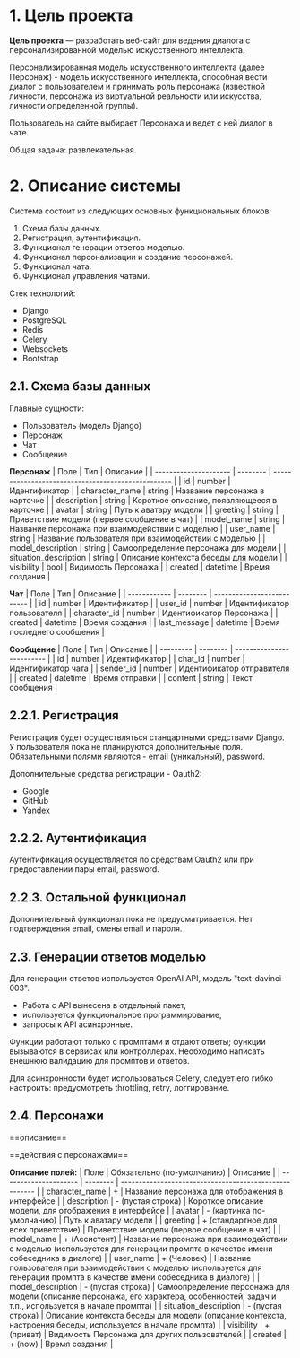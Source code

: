 # 1. Цель проекта

**Цель проекта** — разработать веб-сайт для ведения диалога с персонализированной моделью искусственного интеллекта.

Персонализированная модель искусственного интеллекта (далее Персонаж) - модель искусственного интеллекта, способная вести диалог с пользователем и принимать роль персонажа (известной личности, персонажа из виртуальной реальности или искусства, личности определенной группы).

Пользователь на сайте выбирает Персонажа и ведет с ней диалог в чате.

Общая задача: развлекательная. 

# 2. Описание системы

Система состоит из следующих основных функциональных блоков:

1. Схема базы данных.
2. Регистрация, аутентификация.
3. Функционал генерации ответов моделью.
4. Функционал персонализации и создание персонажей.
5. Функционал чата.
6. Функционал управления чатами.

Стек технологий:

- Django
- PostgreSQL
- Redis
- Celery
- Websockets
- Bootstrap

## 2.1. Схема базы данных

Главные сущности:

- Пользователь (модель Django)
- Персонаж
- Чат
- Сообщение

**Персонаж**
| Поле                  | Тип      | Описание                                           |
| --------------------- | -------- | -------------------------------------------------- |
| id                    | number   | Идентификатор                                      |
| character_name        | string   | Название персонажа в карточке                      |
| description           | string   | Короткое описание, появляющееся в карточке         |
| avatar                | string   | Путь к аватару модели                              |
| greeting              | string   | Приветствие модели (первое сообщение в чат)        |
| model_name            | string   | Название персонажа при взаимодействии с моделью    |
| user_name             | string   | Название пользователя при взаимодействии с моделью |
| model_description     | string   | Самоопределение персонажа для модели               |
| situation_description | string   | Описание контекста беседы для модели               |
| visibility            | bool     | Видимость Персонажа                                |
| created               | datetime | Время создания                                     | 

**Чат**
| Поле         | Тип      | Описание                   |
| ------------ | -------- | -------------------------- |
| id           | number   | Идентификатор              |
| user_id      | number   | Идентификатор пользователя |
| character_id | number   | Идентификатор Персонажа    |
| created      | datetime | Время создания             |
| last_message | datetime | Время последнего сообщения |

**Сообщение**
| Поле      | Тип      | Описание                  |
| --------- | -------- | ------------------------- |
| id        | number   | Идентификатор             |
| chat_id   | number   | Идентификатор чата        |
| sender_id | number   | Идентификатор отправителя |
| created   | datetime | Время отправки            |
| content   | string   | Текст сообщения           |

## 2.2.1. Регистрация

Регистрация будет осуществляться стандартными средствами Django. У пользователя пока не планируются дополнительные поля. Обязательными полями являются - email (уникальный), password.

Дополнительные средства регистрации - Oauth2:

- Google
- GitHub
- Yandex

## 2.2.2. Аутентификация

Аутентификация осуществляется по средствам Oauth2 или при предоставлении пары email, password.

## 2.2.3. Остальной функционал

Дополнительный функционал пока не предусматривается. Нет подтверждения email, смены email и пароля.


## 2.3. Генерации ответов моделью

Для генерации ответов используется OpenAI API, модель "text-davinci-003".

- Работа с API вынесена в отдельный пакет,
- используется функциональное программирование,
- запросы к API асинхронные.

Функции работают только с промптами и отдают ответы; функции вызываются в сервисах или контроллерах. Необходимо написать внешнюю валидацию для промптов и ответов.

Для асинхронности будет использоваться Celery, следует его гибко настроить: предусмотреть throttling, retry, логгирование.

## 2.4. Персонажи

==описание==

==действия с персонажами==

**Описание полей:**
| Поле                  | Обязательно (по-умолчанию)      | Описание                                               |
| --------------------- | -------- | ------------------------------------------------------ |
| character_name        | +   | Название персонажа для отображения в интерфейсе        |
| description           | - (пустая строка)   | Короткое описание модели, для отображения в интерфейсе | 
| avatar                | - (картинка по-умолчанию)  | Путь к аватару модели                                  |
| greeting              | + (стандартное для всех приветствие)  | Приветствие модели (первое сообщение в чат)            |
| model_name            | + (Ассистент)  | Название персонажа при взаимодействии с моделью (используется для генерации промпта в качестве имени собеседника в диалоге)        |
| user_name             | + (Человек)  | Название пользователя при взаимодействии с моделью (используется для генерации промпта в качестве имени собеседника в диалоге)     |
| model_description     | - (пустая строка)  | Самоопределение персонажа для модели (описание персонажа, его характера, особенностей, задач и т.п., используется в начале промпта)                  |
| situation_description | -  (пустая строка) | Описание контекста беседы для модели (описание контекста, настроения беседы, используется в начале промпта)                   |
| visibility            | + (приват)    | Видимость Персонажа для других пользователей                                    |
| created               | + (now) | Время создания                                         |


